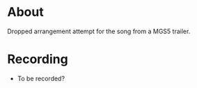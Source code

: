 # About

Dropped arrangement attempt for the song from a MGS5 trailer.

# Recording

- To be recorded?
